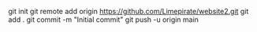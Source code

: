 git init
git remote add origin https://github.com/Limepirate/website2.git
git add .
git commit -m "Initial commit"
git push -u origin main
